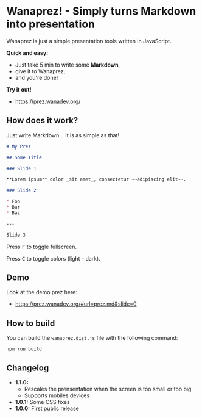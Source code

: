 # Wanaprez! - Simply turns Markdown into presentation

Wanaprez is just a simple presentation tools written in JavaScript.

**Quick and easy:**

* Just take 5 min to write some **Markdown**,
* give it to Wanaprez,
* and you're done!

**Try it out!**

* https://prez.wanadev.org/


## How does it work?

Just write Markdown... It is as simple as that!

```markdown
# My Prez

## Some Title

### Slide 1

**Lorem ipsum** dolor _sit amet_, consectetur ~~adipiscing elit~~.

### Slide 2

* Foo
* Bar
* Baz

---

Slide 3
```

Press <kbd>F</kbd> to toggle fullscreen.

Press <kbd>C</kbd> to toggle colors (light - dark).

## Demo

Look at the demo prez here:

* https://prez.wanadev.org/#url=prez.md&slide=0


## How to build

You can build the `wanaprez.dist.js` file with the following command:

    npm run build


## Changelog

* **1.1.0:**
  * Rescales the prensentation when the screen is too small or too big
  * Supports mobiles devices
* **1.0.1:** Some CSS fixes
* **1.0.0:** First public release
